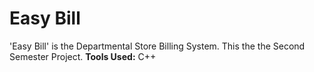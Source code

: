 # Easy Bill
'Easy Bill' is the Departmental Store Billing System. This the the Second Semester Project.
**Tools Used:**
    C++
    
